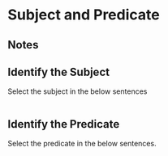 # Subject and Predicate

## Notes


## Identify the Subject

Select the subject in the below sentences

```

```

## Identify the Predicate

Select the predicate in the below sentences.

```

```
